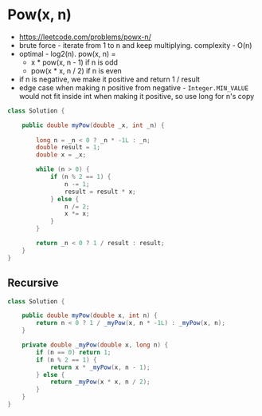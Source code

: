 # Pow(x, n)

- https://leetcode.com/problems/powx-n/
- brute force - iterate from 1 to n and keep multiplying. complexity - O(n)
- optimal - log2(n). pow(x, n) = 
  - x * pow(x, n - 1) if n is odd
  - pow(x * x, n / 2) if n is even
- if n is negative, we make it positive and return 1 / result
- edge case when making n positive from negative - `Integer.MIN_VALUE` would not fit inside int when making it positive, so use long for n's copy

```java
class Solution {

    public double myPow(double _x, int _n) {
        
        long n = _n < 0 ? _n * -1L : _n;
        double result = 1;
        double x = _x;

        while (n > 0) {
            if (n % 2 == 1) {
                n -= 1;
                result = result * x;
            } else {
                n /= 2;
                x *= x;
            }
        }

        return _n < 0 ? 1 / result : result;
    }
}
```

## Recursive

```java
class Solution {

    public double myPow(double x, int n) {
        return n < 0 ? 1 / _myPow(x, n * -1L) : _myPow(x, n);
    }

    private double _myPow(double x, long n) {
        if (n == 0) return 1;
        if (n % 2 == 1) {
            return x * _myPow(x, n - 1);
        } else {
            return _myPow(x * x, n / 2);
        }
    }
}
```

